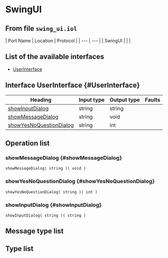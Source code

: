 # SwingUI

## From file `swing_ui.iol`

| Port Name | Location | Protocol |
| --- | --- |
| SwingUI |  |  |

## List of the available interfaces

* [UserInterface](swingui.md#UserInterface)

## Interface UserInterface {#UserInterface}

| Heading | Input type | Output type | Faults |
| --- | --- | --- | --- |
| [showInputDialog](swingui.md#showInputDialog) | string  | string  |  |
| [showMessageDialog](swingui.md#showMessageDialog) | string  | void  |  |
| [showYesNoQuestionDialog](swingui.md#showYesNoQuestionDialog) | string  | int  |  |

## Operation list

### showMessageDialog {#showMessageDialog}

```text
showMessageDialog( string )( void )
```

### showYesNoQuestionDialog {#showYesNoQuestionDialog}

```text
showYesNoQuestionDialog( string )( int )
```

### showInputDialog {#showInputDialog}

```text
showInputDialog( string )( string )
```

## Message type list

## Type list

